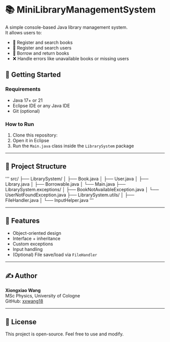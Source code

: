 # 📚 MiniLibraryManagementSystem

A simple console-based Java library management system.  
It allows users to:

- 📘 Register and search books
- 👤 Register and search users
- 🔄 Borrow and return books
- ❌ Handle errors like unavailable books or missing users

## 🚀 Getting Started

### Requirements
- Java 17+ or 21
- Eclipse IDE or any Java IDE
- Git (optional)

### How to Run

1. Clone this repository:
2. Open it in Eclipse
3. Run the `Main.java` class inside the `LibrarySystem` package

---

## 📁 Project Structure
'''
src/
├── LibrarySystem/
│ ├── Book.java
│ ├── User.java
│ ├── Library.java
│ ├── Borrowable.java
│ └── Main.java
├── LibrarySystem.exceptions/
│ ├── BookNotAvailableException.java
│ └── UserNotFoundException.java
├── LibrarySystem.utils/
│ ├── FileHandler.java
│ └── InputHelper.java
'''

---

## 🧠 Features

- Object-oriented design
- Interface + inheritance
- Custom exceptions
- Input handling
- (Optional) File save/load via `FileHandler`

---

## ✍️ Author

**Xiongxiao Wang**  
MSc Physics, University of Cologne  
GitHub: [xxwang18](https://github.com/xxwang18)

---

## 📄 License

This project is open-source. Feel free to use and modify.
